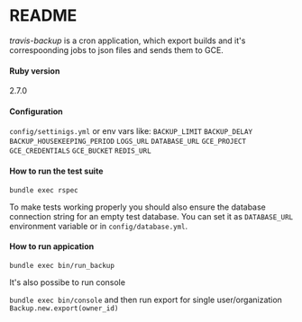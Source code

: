 # README

*travis-backup* is a cron application, which export builds and it's correspoonding jobs
to json files and sends them to GCE.

#### Ruby version

2.7.0

#### Configuration

`config/settinigs.yml` or env vars like:
`BACKUP_LIMIT`
`BACKUP_DELAY`
`BACKUP_HOUSEKEEPING_PERIOD`
`LOGS_URL`
`DATABASE_URL`
`GCE_PROJECT`
`GCE_CREDENTIALS`
`GCE_BUCKET`
`REDIS_URL`

#### How to run the test suite

`bundle exec rspec`

To make tests working properly you should also ensure the database connection string for an empty test database. You can set it as `DATABASE_URL` environment variable or in `config/database.yml`.

#### How to run appication

`bundle exec bin/run_backup`

It's also possibe to run console

`bundle exec bin/console`
and then run export for single user/organization
`Backup.new.export(owner_id)`